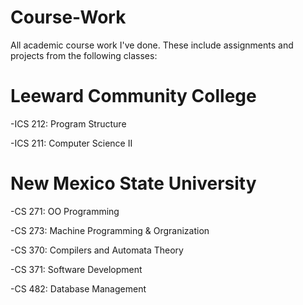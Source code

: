 # Course-Work
All academic course work I've done. These include assignments and projects from the following classes:
# Leeward Community College
-ICS 212: Program Structure 

-ICS 211: Computer Science II 
# New Mexico State University
-CS 271: OO Programming 

-CS 273: Machine Programming & Orgranization 

-CS 370: Compilers and Automata Theory

-CS 371: Software Development

-CS 482: Database Management 

